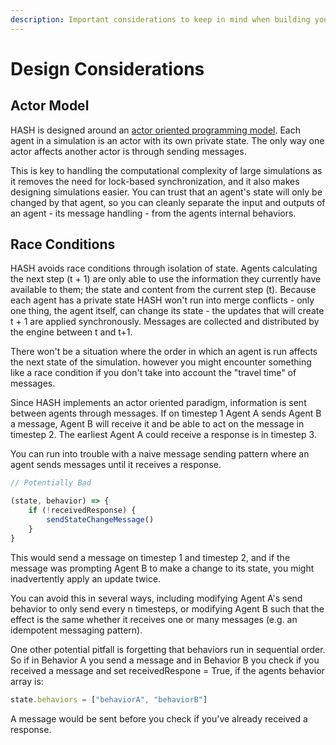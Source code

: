 ```yaml
---
description: Important considerations to keep in mind when building your simulation
---
```


# Design Considerations

## Actor Model

HASH is designed around an [actor oriented programming model](https://en.wikipedia.org/wiki/Actor_model). Each agent in a simulation is an actor with its own private state. The only way one actor affects another actor is through sending messages. 

This is key to handling the computational complexity of large simulations as it removes the need for lock-based synchronization, and it also makes designing simulations easier. You can trust that an agent's state will only be changed by that agent, so you can cleanly separate the input and outputs of an agent - its message handling - from the agents internal behaviors. 

## Race Conditions

HASH avoids race conditions through isolation of state. Agents calculating the next step \(t + 1\) are only able to use the information they currently have available to them; the state and content from the current step \(t\). Because each agent has a private state HASH won't run into merge conflicts - only one thing, the agent itself, can change its state - the updates that will create t + 1 are applied synchronously. Messages are collected and distributed by the engine between t and t+1.

There won't be a situation where the order in which an agent is run affects the next state of the simulation. however you might encounter something like a race condition if you don't take into account the "travel time" of messages.

Since HASH implements an actor oriented paradigm, information is sent between agents through messages. If on timestep 1 Agent A sends Agent B a message, Agent B will receive it and be able to act on the message in timestep 2. The earliest Agent A could receive a response is in timestep 3. 

You can run into trouble with a naive message sending pattern where an agent sends messages until it receives a response.

```javascript
// Potentially Bad 

(state, behavior) => {
    if (!receivedResponse) {
        sendStateChangeMessage()
    }
}
```

This would send a message on timestep 1 and timestep 2, and if the message was prompting Agent B to make a change to its state, you might inadvertently apply an update twice.

You can avoid this in several ways, including modifying Agent A's send behavior to only send every n timesteps, or modifying Agent B such that the effect is the same whether it receives one or many messages \(e.g. an idempotent messaging pattern\).

One other potential pitfall is forgetting that behaviors run in sequential order. So if in Behavior A you send a message and in Behavior B you check if you received a message and set receivedRespone = True, if the agents behavior array is:

```javascript
state.behaviors = ["behaviorA", "behaviorB"]
```

A message would be sent before you check if you've already received a response.

